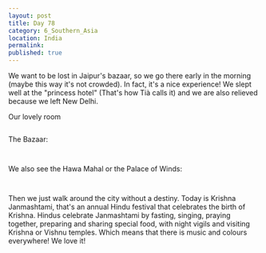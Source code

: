 ```yaml
---
layout: post
title: Day 78
category: 6_Southern_Asia
location: India
permalink: 
published: true
---
```

We want to be lost in Jaipur's bazaar, so we go there early in the morning (maybe this way it's not crowded). In fact, it's a nice experience! We slept well at the "princess hotel" (That's how Tià calls it) and we are also relieved because we left New Delhi.

Our lovely room

<p><a
href="https://lh3.googleusercontent.com/_QWuCOrB4YGObp1oguHR5EsvxAMG-XDXimq14qJ6pDQLzKhrlTnPiCvc9vv9nRPtK8fK3tAvCT97CSxgbYAvLmY3bEyOlvhRX_SyirzGcex9JK5nMmQf6pO43cxsL2jK6d47dw9pjNHsb9ryXqXaF4jxO1bLpopJDwpsE8kIDgu5ceQGycvYmv7oH22m2cFZUVJwYkuC2nI2v316hT6E_fbdmdVKSaDxbNn3LwD9Hemcx0Dv73PvC8ZWcsbPR8yf1LlrH_l9ljLW8AhEn3xjr0xbGn3U__fN1zLfb9cTxNPlAxDh1H9XNfMwsNprK9GbxQyOd0AzPoTZqId6e12qG1amQR5koaz7VZ_jm0M-P8M30q2H5_M88AdtjYuILfpgmQG10PMWmLcj-RohHgdsGIIBnR8y0n8zE61SuK1WsmgUD2X5a6CWMnR7Dvu-84NlYLa0Ncz-zFrFmzlv9ZZtw9EXXlcExE3Nbs8_j-08tDsp5e8-YkOh8-RtXz7wtwZv-Ap7VuskUDb7dDvDLe8Sbbdireth02h40yaJ-GIG2WT578Lujg-lSbJPfZAxDEqSDFpO6PtMF44tc27HnOHuG53tbp01FDUGDpOQ0sndaLigqwxFdfjWUi5j2RCGVr_4yKnLR8C5zhS-qTZOtGT478WqNgcoycgOlmWrtDJEVAH9FjQuyByLJkNIQQ=w1115-h627-no"><img 
src="https://lh3.googleusercontent.com/_QWuCOrB4YGObp1oguHR5EsvxAMG-XDXimq14qJ6pDQLzKhrlTnPiCvc9vv9nRPtK8fK3tAvCT97CSxgbYAvLmY3bEyOlvhRX_SyirzGcex9JK5nMmQf6pO43cxsL2jK6d47dw9pjNHsb9ryXqXaF4jxO1bLpopJDwpsE8kIDgu5ceQGycvYmv7oH22m2cFZUVJwYkuC2nI2v316hT6E_fbdmdVKSaDxbNn3LwD9Hemcx0Dv73PvC8ZWcsbPR8yf1LlrH_l9ljLW8AhEn3xjr0xbGn3U__fN1zLfb9cTxNPlAxDh1H9XNfMwsNprK9GbxQyOd0AzPoTZqId6e12qG1amQR5koaz7VZ_jm0M-P8M30q2H5_M88AdtjYuILfpgmQG10PMWmLcj-RohHgdsGIIBnR8y0n8zE61SuK1WsmgUD2X5a6CWMnR7Dvu-84NlYLa0Ncz-zFrFmzlv9ZZtw9EXXlcExE3Nbs8_j-08tDsp5e8-YkOh8-RtXz7wtwZv-Ap7VuskUDb7dDvDLe8Sbbdireth02h40yaJ-GIG2WT578Lujg-lSbJPfZAxDEqSDFpO6PtMF44tc27HnOHuG53tbp01FDUGDpOQ0sndaLigqwxFdfjWUi5j2RCGVr_4yKnLR8C5zhS-qTZOtGT478WqNgcoycgOlmWrtDJEVAH9FjQuyByLJkNIQQ=w1115-h627-no" alt=""></a></p>

The Bazaar:

<p><a
href="https://lh3.googleusercontent.com/mP3wpMxGpQR6gL8dRp9JhTTHAg-TbPIP3QlVX8xe5G-euhVvEqLEjqQlAJIBSDSALNO95jBFcGC5WhwUw1z6Zv0GJ4XKJLFo_M0xoUuC8JK9PKBiIk4LXF0wDGpd6ZRd6xLEgBKIg1DvQIXPdOOJFrWByy7D4iW1BHnm7NC_AqN2t4PkOPEZHZ1vER2alD49PQKmdHq-PGwFuG2wHEPOo2jx7V_2iDveuQIgjaXalU325R_3OW0bzASBsYbGenUvQjrbrSh9PcUTFMV3QRhaUZSNbQhQLl18E1yPFQeLZHjY0-ibYfLMmG5GyY-HjzAgQkzXFi7L2tZMBrbDyvyA04NdZXGILAzrubONbzOyfSDSw_tw4pizsb4MJWHcfOP30eDePdyBIFc4__I5PnfDUXAOrkFZr2ESBZnZasYS65fNTp58UsxvfqcLO9hy13ePu45Ir-BejhjYuRaHvSIrgZUxlBfrk0ef6AMMsaLoQ8_Oj-JdzVPCjpbycoa15JxobpkyavpXavowx3cuOdI2-DsjVzGISTamugldE0i2X-9u0xBHAgFbDoSs-F50FGhELQo_XgTncpoo1hiyoVMipPWwK4Xuo1P4Civ5upffMi04fiekmgj5-4pz__iSxhGSX3OrseMOPxYlgQTv6JdvpUbDLPTQh5u3evye3q7fEuRBR_kBXUznfac1lw=w471-h627-no"><img 
src="https://lh3.googleusercontent.com/mP3wpMxGpQR6gL8dRp9JhTTHAg-TbPIP3QlVX8xe5G-euhVvEqLEjqQlAJIBSDSALNO95jBFcGC5WhwUw1z6Zv0GJ4XKJLFo_M0xoUuC8JK9PKBiIk4LXF0wDGpd6ZRd6xLEgBKIg1DvQIXPdOOJFrWByy7D4iW1BHnm7NC_AqN2t4PkOPEZHZ1vER2alD49PQKmdHq-PGwFuG2wHEPOo2jx7V_2iDveuQIgjaXalU325R_3OW0bzASBsYbGenUvQjrbrSh9PcUTFMV3QRhaUZSNbQhQLl18E1yPFQeLZHjY0-ibYfLMmG5GyY-HjzAgQkzXFi7L2tZMBrbDyvyA04NdZXGILAzrubONbzOyfSDSw_tw4pizsb4MJWHcfOP30eDePdyBIFc4__I5PnfDUXAOrkFZr2ESBZnZasYS65fNTp58UsxvfqcLO9hy13ePu45Ir-BejhjYuRaHvSIrgZUxlBfrk0ef6AMMsaLoQ8_Oj-JdzVPCjpbycoa15JxobpkyavpXavowx3cuOdI2-DsjVzGISTamugldE0i2X-9u0xBHAgFbDoSs-F50FGhELQo_XgTncpoo1hiyoVMipPWwK4Xuo1P4Civ5upffMi04fiekmgj5-4pz__iSxhGSX3OrseMOPxYlgQTv6JdvpUbDLPTQh5u3evye3q7fEuRBR_kBXUznfac1lw=w471-h627-no" alt=""></a></p>

<p><a
href="https://lh3.googleusercontent.com/JeAHHArZwsRNhj1P3RicSwl1xYRNt4V2zwynu_ZW4U_14SiGlTKOjvhtTBMozMJX7Jciz2TARHXGZeQGCntXB77aY5EjhVLU5JcpC_Uin66foVC6UDw2Rdb_U-LlQ77wHJfPRfvQZcUw0P_V3xdwYj4U_Gkg5XzFQXamFqIZDce_SDmzoCqSRwvPqjtl37fqnyGHoYTXjiQliCZFLIythCXAMwVRPD-7a4QfZc22ToL2Y0fwQLlK9vAqsranWU7RJcUVYWG6cYh73jtvS9MOVifN25o1wV_44lvYG0Iqk42bVNsMaaUkllJ6KYEUS5brjMU0ADSdTMs9kDg_9RGBFqe6T--UkW3Y2rginYDD685Kt5_zhHEnYSA4_XEZkzuGaRHmTWIZkeLBIlX0o9Ix22aCchYH_e_20pMn1jarlU1D5bFAX4Qtdn76RPESfZbnhLkxT40cGXCz0TYCeQT9OnydZpBLnlzRw8A-Y6yFBbogfAywIgyZzo3hSkBwtdH5avUNkm3lObZQF7huTdN8g6QgGcJpAvivS2v0wA8ujOwdHQ1CLfLFE-XamE7ATdBGIoBKy4DuRJx3MdgHSDZCI_Ce-qWf-RtABybcE_3JYPMsPnRrPuDGuVP4FX_alhHUh7h8I1ySTIGZ6f0U2G2OgWObX-RDFJmh2cNLG423gCzpiKGJVuTJF-2glA=w836-h627-no"><img 
src="https://lh3.googleusercontent.com/JeAHHArZwsRNhj1P3RicSwl1xYRNt4V2zwynu_ZW4U_14SiGlTKOjvhtTBMozMJX7Jciz2TARHXGZeQGCntXB77aY5EjhVLU5JcpC_Uin66foVC6UDw2Rdb_U-LlQ77wHJfPRfvQZcUw0P_V3xdwYj4U_Gkg5XzFQXamFqIZDce_SDmzoCqSRwvPqjtl37fqnyGHoYTXjiQliCZFLIythCXAMwVRPD-7a4QfZc22ToL2Y0fwQLlK9vAqsranWU7RJcUVYWG6cYh73jtvS9MOVifN25o1wV_44lvYG0Iqk42bVNsMaaUkllJ6KYEUS5brjMU0ADSdTMs9kDg_9RGBFqe6T--UkW3Y2rginYDD685Kt5_zhHEnYSA4_XEZkzuGaRHmTWIZkeLBIlX0o9Ix22aCchYH_e_20pMn1jarlU1D5bFAX4Qtdn76RPESfZbnhLkxT40cGXCz0TYCeQT9OnydZpBLnlzRw8A-Y6yFBbogfAywIgyZzo3hSkBwtdH5avUNkm3lObZQF7huTdN8g6QgGcJpAvivS2v0wA8ujOwdHQ1CLfLFE-XamE7ATdBGIoBKy4DuRJx3MdgHSDZCI_Ce-qWf-RtABybcE_3JYPMsPnRrPuDGuVP4FX_alhHUh7h8I1ySTIGZ6f0U2G2OgWObX-RDFJmh2cNLG423gCzpiKGJVuTJF-2glA=w836-h627-no" alt=""></a></p>

We also see the Hawa Mahal or the Palace of Winds:

<p><a
href="https://lh3.googleusercontent.com/57lFSbVZmxj7vXZpg4zcqVjIxclcOHzl-bSMhFKqI4TLk_S9Ii7i73VJjY6ihir8-Or3XQ9dVWj8KsUBfYZSmCIeDnVTFfP_ne4kFffAUhlRD5zan3cQs30r5kVsxVlsQL96dsiqgP8yjRph4UcvIqnXv4XE2-zOj2S-rBrnYeC6WbarTeXDAfy3qUBa-LXpi6YjZLQzymchTDMfX5xS0deuVby6xktcx_-rzRz4QtaBeohqNByy3lD_j1pHWzDN9wLaWJVVJvoL_9_FVwCDLTD9It9ch58J1UdS9tkxCfjw3Iw36rGFZvMEkjTpMThiLOmlDXJR-48Nw_B6z0YAQYKkFaYyCVY0ax7pzsfMUEt01VhGzdFvT1Vp3HiRMrdisd8RNAWlajWXjf-EX_pku1YAPV9RV-uz-wzhizMu3SkoOkTEo3mj0ErNWWCSWbDr-l2JzpxpMV-QaOwnaFNIJtZjWnPviOcDmfpfCeeAtZvbZBFzJpln-hRti3K35mT2EeLNFVDWsj9aoY0iHnL97gfL8QEWBHa_xgHDF7Fo47W5V4f05_36akgSf_p8MNthIoNhp79p2NcgouGDzTPI8eBIS7luQGIe69PYbIL3arE5hDkRGBY3ElUEMFE4muYTlnOTIHbItPwTRuXBxRayGEiZxKsGb_RVzXw-fO2SV1r7IFURgJ3INr_QIw=w836-h627-no"><img 
src="https://lh3.googleusercontent.com/57lFSbVZmxj7vXZpg4zcqVjIxclcOHzl-bSMhFKqI4TLk_S9Ii7i73VJjY6ihir8-Or3XQ9dVWj8KsUBfYZSmCIeDnVTFfP_ne4kFffAUhlRD5zan3cQs30r5kVsxVlsQL96dsiqgP8yjRph4UcvIqnXv4XE2-zOj2S-rBrnYeC6WbarTeXDAfy3qUBa-LXpi6YjZLQzymchTDMfX5xS0deuVby6xktcx_-rzRz4QtaBeohqNByy3lD_j1pHWzDN9wLaWJVVJvoL_9_FVwCDLTD9It9ch58J1UdS9tkxCfjw3Iw36rGFZvMEkjTpMThiLOmlDXJR-48Nw_B6z0YAQYKkFaYyCVY0ax7pzsfMUEt01VhGzdFvT1Vp3HiRMrdisd8RNAWlajWXjf-EX_pku1YAPV9RV-uz-wzhizMu3SkoOkTEo3mj0ErNWWCSWbDr-l2JzpxpMV-QaOwnaFNIJtZjWnPviOcDmfpfCeeAtZvbZBFzJpln-hRti3K35mT2EeLNFVDWsj9aoY0iHnL97gfL8QEWBHa_xgHDF7Fo47W5V4f05_36akgSf_p8MNthIoNhp79p2NcgouGDzTPI8eBIS7luQGIe69PYbIL3arE5hDkRGBY3ElUEMFE4muYTlnOTIHbItPwTRuXBxRayGEiZxKsGb_RVzXw-fO2SV1r7IFURgJ3INr_QIw=w836-h627-no" alt=""></a></p>

<p><a
href="https://lh3.googleusercontent.com/gKO5j5-wxnkVgeJ9XNM47kwjEzZph0Cp1G5ROE__-20ZhiTzWj1zo-aOjwOEF_fKfeG3clt4LuvrA3BiN5M0tri06HpNDc6ZKtTd2VToxjWMiRYyZygW00vwKhiZDh-AuHQ2cedbqMjbPVQciu_6YX19MK34lT-JUEpEnTCt9EjICGaPpw0xkppGeT3TvhDwCb55Fl6jYjzlUi9Zsqpt5Nm7BO7V1YMG57PR3MJFz809HBnrnr8GpQgIcduFm9AVYOInvhMacAMScxXJTicobumgBFAXL5lb45Az5sGNnSCTTwvoSiv5jTcBl6KUlwfYyf0iWKu97Ngb1OLFCLCGy-3-a8qyQgJGt3RcXVrlYOjH9Ws0hi3K_mZcSId_CEueSUE8VCXVOH-lD0ssCHNnEw1ko0mqHeGbsAkECKVbzvjU69j755ahNYYbjPM0YseQVl2ppM0JYNKM646ZuR0Tps-eKjvHp9rSVzehHry3zTfv1mmThAdTkNjAIUyLWfneGTMJhqHej9q4a4JuHm__k2fxSrR8muNCqahAfmztPPwu2a3rU76g8KICKDm4rIxXQyIF82XtoYTWuT2BoQT6GdyiRrC08fniAKXCi0mUyKVkdMT7C_ix-VUwzdLO-cdft48atV22JR2UEDtJcjFwBeuIhfTGxrEBfA-t05BVcNZoXc1JUmJ4hOYYog=w836-h627-no"><img 
src="https://lh3.googleusercontent.com/gKO5j5-wxnkVgeJ9XNM47kwjEzZph0Cp1G5ROE__-20ZhiTzWj1zo-aOjwOEF_fKfeG3clt4LuvrA3BiN5M0tri06HpNDc6ZKtTd2VToxjWMiRYyZygW00vwKhiZDh-AuHQ2cedbqMjbPVQciu_6YX19MK34lT-JUEpEnTCt9EjICGaPpw0xkppGeT3TvhDwCb55Fl6jYjzlUi9Zsqpt5Nm7BO7V1YMG57PR3MJFz809HBnrnr8GpQgIcduFm9AVYOInvhMacAMScxXJTicobumgBFAXL5lb45Az5sGNnSCTTwvoSiv5jTcBl6KUlwfYyf0iWKu97Ngb1OLFCLCGy-3-a8qyQgJGt3RcXVrlYOjH9Ws0hi3K_mZcSId_CEueSUE8VCXVOH-lD0ssCHNnEw1ko0mqHeGbsAkECKVbzvjU69j755ahNYYbjPM0YseQVl2ppM0JYNKM646ZuR0Tps-eKjvHp9rSVzehHry3zTfv1mmThAdTkNjAIUyLWfneGTMJhqHej9q4a4JuHm__k2fxSrR8muNCqahAfmztPPwu2a3rU76g8KICKDm4rIxXQyIF82XtoYTWuT2BoQT6GdyiRrC08fniAKXCi0mUyKVkdMT7C_ix-VUwzdLO-cdft48atV22JR2UEDtJcjFwBeuIhfTGxrEBfA-t05BVcNZoXc1JUmJ4hOYYog=w836-h627-no" alt=""></a></p>

Then we just walk around the city without a destiny. Today is Krishna Janmashtami, that's an annual Hindu festival that celebrates the birth of Krishna. Hindus celebrate Janmashtami by fasting, singing, praying together, preparing and sharing special food, with night vigils and visiting Krishna or Vishnu temples. Which means that there is music and colours everywhere! We love it!

<p><a
href="https://lh3.googleusercontent.com/_-dD-RJ-IBb5kUu2-aypAAlsM8BhgZM8MZiMhcKJ6jvTia7wVj3moRPqmpG78ZWfmCObxUYvI8FzSfzSd-CHuPZd6IBuw9W5PIAgENLhP2m14lS_C6dZOz2aHrfoud6CbXNOoOWByDkl0WaYk8scxYeL_uBkilh3e7QY5tYW6AuiGn9QvNKNHqcr1l3tEfcqbdwJZrgqXsih5wLV3_QcaSGu7FJlxrHhPDJBpCdbn5CLE209qcfXT45UECGXRqohABNx9SmFJjfHhoziZx-1iPl6i3hz5w_7g7OsPGWF3YAkkBrBVPC8cIuR4_ciYt9EdIK6Zei2bR5WkvJLKzsOlkkgKeDgOJEjWh4yNE5m6A_-jK3LmHwqB4-DzZWhSjbhBt2zm1_RBNmI6x6-GUeTlKmFZTSN-hpxdOj15-SNCORgFnbJmpu8EzehLWTKbfdN4CVRcEmIwGVE5iezIj8rZZ9a6QU4LYv-DyJASp51GLUYubv0GC5UM6QccW1uJ3xV1FDQSaUY_cZ6l71PIO_nwh_mAl1bQfzmuY64IUeZQ7NxGz9EY6iHMfUfOjeBZiQVEJeX0HlQjPt1bR1NV0X1S-uplLXTvpU5YmyWq4ueHo8ByMg8xO_99A2YnBLI6tDnm_bPkjeD6m9hjv7OE3ly9X46jxZj4A9zavps207uFTEgqSKV0bk2Mx4ZyQ=w471-h627-no"><img 
src="https://lh3.googleusercontent.com/_-dD-RJ-IBb5kUu2-aypAAlsM8BhgZM8MZiMhcKJ6jvTia7wVj3moRPqmpG78ZWfmCObxUYvI8FzSfzSd-CHuPZd6IBuw9W5PIAgENLhP2m14lS_C6dZOz2aHrfoud6CbXNOoOWByDkl0WaYk8scxYeL_uBkilh3e7QY5tYW6AuiGn9QvNKNHqcr1l3tEfcqbdwJZrgqXsih5wLV3_QcaSGu7FJlxrHhPDJBpCdbn5CLE209qcfXT45UECGXRqohABNx9SmFJjfHhoziZx-1iPl6i3hz5w_7g7OsPGWF3YAkkBrBVPC8cIuR4_ciYt9EdIK6Zei2bR5WkvJLKzsOlkkgKeDgOJEjWh4yNE5m6A_-jK3LmHwqB4-DzZWhSjbhBt2zm1_RBNmI6x6-GUeTlKmFZTSN-hpxdOj15-SNCORgFnbJmpu8EzehLWTKbfdN4CVRcEmIwGVE5iezIj8rZZ9a6QU4LYv-DyJASp51GLUYubv0GC5UM6QccW1uJ3xV1FDQSaUY_cZ6l71PIO_nwh_mAl1bQfzmuY64IUeZQ7NxGz9EY6iHMfUfOjeBZiQVEJeX0HlQjPt1bR1NV0X1S-uplLXTvpU5YmyWq4ueHo8ByMg8xO_99A2YnBLI6tDnm_bPkjeD6m9hjv7OE3ly9X46jxZj4A9zavps207uFTEgqSKV0bk2Mx4ZyQ=w471-h627-no" alt=""></a></p>

<p><a
href="https://lh3.googleusercontent.com/qOGu-fbAjc4sFicKjhkRgYzAVuetkVxZOD0fGBwZ7BcZMPxwxHkUhRhxJyxTMvwautQw9EfDjLEBpE_qCkTV8I5FcWg5j_r5pS1C0Pg_atCa-sn2omvurkzPNYmTlZg3P_HBf8KsOItnhwkY_DowN2g_Xfu5GhZRhu_8CZVNwWO66ijfaL1aFuvuaM4VBTLUP77J9GZgCgVyrw-1E8FivncZMFXROiqOykRurFN5OK7mjAMHnJxrYtkEx4CKMoLY50nr--o5Oku_Q1Jb5y-mJN8Wn29hGNVH-FiIMFlTJwqmPbJdr7m_tPcJfV7w4yVq2lJnrM7gbNCpekMJwDdVmfP5HIFsytzV-STAoZmUas31NF70XqLbiS-Xij064_qtfax074vE9VtbXOKQoh0yaFjlOzMmGcCOOoFVWRb5zWRm0KYeG2jXhry3xW-YTvF9cnffJ2eyB-iPiOfZxcVfPdl2HJ77AXio82VQl8qeQ8kvpPS0iJj_-eHsL8fRAGhIYh2AWwlzINm14TgjNl7Fk8cRUaI6a-pWDm28dq3ZhltqEVgaS_NzCm_PToiPN-bJ9V8js8sx_XJo09oAqT-dPVO_91UTG8AhI88Nz_lYOk6w5yxzbRkLYgw4OpSsG37aPnUMIyeyg-Ya-L47Ic5p2BkkxqZBc82OUrpAoE5Gc3ScDRCwTDOAD5KpWQ=w836-h627-no"><img 
src="https://lh3.googleusercontent.com/qOGu-fbAjc4sFicKjhkRgYzAVuetkVxZOD0fGBwZ7BcZMPxwxHkUhRhxJyxTMvwautQw9EfDjLEBpE_qCkTV8I5FcWg5j_r5pS1C0Pg_atCa-sn2omvurkzPNYmTlZg3P_HBf8KsOItnhwkY_DowN2g_Xfu5GhZRhu_8CZVNwWO66ijfaL1aFuvuaM4VBTLUP77J9GZgCgVyrw-1E8FivncZMFXROiqOykRurFN5OK7mjAMHnJxrYtkEx4CKMoLY50nr--o5Oku_Q1Jb5y-mJN8Wn29hGNVH-FiIMFlTJwqmPbJdr7m_tPcJfV7w4yVq2lJnrM7gbNCpekMJwDdVmfP5HIFsytzV-STAoZmUas31NF70XqLbiS-Xij064_qtfax074vE9VtbXOKQoh0yaFjlOzMmGcCOOoFVWRb5zWRm0KYeG2jXhry3xW-YTvF9cnffJ2eyB-iPiOfZxcVfPdl2HJ77AXio82VQl8qeQ8kvpPS0iJj_-eHsL8fRAGhIYh2AWwlzINm14TgjNl7Fk8cRUaI6a-pWDm28dq3ZhltqEVgaS_NzCm_PToiPN-bJ9V8js8sx_XJo09oAqT-dPVO_91UTG8AhI88Nz_lYOk6w5yxzbRkLYgw4OpSsG37aPnUMIyeyg-Ya-L47Ic5p2BkkxqZBc82OUrpAoE5Gc3ScDRCwTDOAD5KpWQ=w836-h627-no" alt=""></a></p>

<p><a
href="https://lh3.googleusercontent.com/zVR9EVJ8QPVzjU_eMFtlqZWrBVPffOWFG6yIUxJFn7wUadOgTV4Gaq9NI7MbNpF5hmVB41uDTIisxa4JKjjqkA6dmwctafcXwgdkQ2X6B7gT9HFQz1M2r-UjOKhFDQG2WQzzQBYHm2tga63YtI5qrpknvvkspsmOoe7zb-gkAxnwFOj4PVwQs7RilbLt5nhU1W2FxLwz72UpyOcy2MzvnOzFsU5rLq5d2XGeE6ZtzqAeRrKe-BzzEHjwbRaYH1zYs4J8Lp6k4tdJ1GtUGMHhOl3-RUQhk9qLYxOFnEdKFJ2Sec7evY_ATwM740aOfmfLu1sRza5ueS-mBxM8Dj0k0qbWwIMEx1xZ-1Qe30eu5lFR0WuS9DW8XU3G5udc0SGsK5GvjZeaCWCHDK99P7musunAGNKpedKXMRp6gteBBoQfwhOQ0evpGufQU2EMG5cnUIIhyjfeuyLYGZqsMi5Mcs0xxfN6Yf1TmpRzMmKEobASDAK9hWTEr9dy0RaF1Gh_emcUSuY8WeUDL27CXeGMoFRWkbmu_E7v7Jr066uCVCMcxUj0CsnN5O-DgtjwpPF9NBGFvJVvVhqgSkgIJuPWSxA3zdyFnUpzXYN28D5WSiFSbf3a_uIEnRR7Siox1VIUC9c1CKq7gcaJ0r6XMyKc0E0MeWTaGudrLvcGFcpnENqFQFjKyjtBePnb2Q=w836-h627-no"><img 
src="https://lh3.googleusercontent.com/zVR9EVJ8QPVzjU_eMFtlqZWrBVPffOWFG6yIUxJFn7wUadOgTV4Gaq9NI7MbNpF5hmVB41uDTIisxa4JKjjqkA6dmwctafcXwgdkQ2X6B7gT9HFQz1M2r-UjOKhFDQG2WQzzQBYHm2tga63YtI5qrpknvvkspsmOoe7zb-gkAxnwFOj4PVwQs7RilbLt5nhU1W2FxLwz72UpyOcy2MzvnOzFsU5rLq5d2XGeE6ZtzqAeRrKe-BzzEHjwbRaYH1zYs4J8Lp6k4tdJ1GtUGMHhOl3-RUQhk9qLYxOFnEdKFJ2Sec7evY_ATwM740aOfmfLu1sRza5ueS-mBxM8Dj0k0qbWwIMEx1xZ-1Qe30eu5lFR0WuS9DW8XU3G5udc0SGsK5GvjZeaCWCHDK99P7musunAGNKpedKXMRp6gteBBoQfwhOQ0evpGufQU2EMG5cnUIIhyjfeuyLYGZqsMi5Mcs0xxfN6Yf1TmpRzMmKEobASDAK9hWTEr9dy0RaF1Gh_emcUSuY8WeUDL27CXeGMoFRWkbmu_E7v7Jr066uCVCMcxUj0CsnN5O-DgtjwpPF9NBGFvJVvVhqgSkgIJuPWSxA3zdyFnUpzXYN28D5WSiFSbf3a_uIEnRR7Siox1VIUC9c1CKq7gcaJ0r6XMyKc0E0MeWTaGudrLvcGFcpnENqFQFjKyjtBePnb2Q=w836-h627-no" alt=""></a></p>

